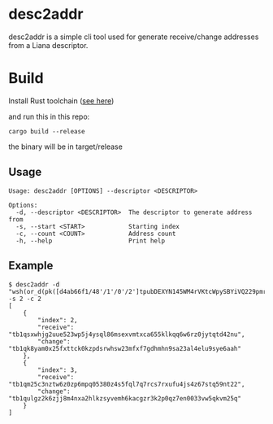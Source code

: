 # desc2addr

desc2addr is a simple cli tool used for generate receive/change addresses from a Liana descriptor.

# Build

Install Rust toolchain ([see here](https://www.rust-lang.org/tools/install))

and run this in this repo:

```shell
cargo build --release
```

the binary will be in target/release

## Usage
``` 
Usage: desc2addr [OPTIONS] --descriptor <DESCRIPTOR>

Options:
  -d, --descriptor <DESCRIPTOR>  The descriptor to generate address from
  -s, --start <START>            Starting index
  -c, --count <COUNT>            Address count
  -h, --help                     Print help
```


## Example

```shell
$ desc2addr -d "wsh(or_d(pk([d4ab66f1/48'/1'/0'/2']tpubDEXYN145WM4rVKtcWpySBYiVQ229pmrnyAGJT14BBh2QJr7ABJswchDicZfFaauLyXhDad1nCoCZQEwAW87JPotP93ykC9WJvoASnBjYBxW/<0;1>/*),and_v(v:pkh([33fa0ffc/48'/1'/0'/2']tpubDEqzYAym2MnGqKdqu2ZtGQkDTSrvDWCrcoamspjRJR78nr8w5tAgu371r8LtcyWWWXGemenTMxmoLhQM3ww8gUfobBXUWxLEkfR7kGjD6jC/<0;1>/*),older(65535))))#r5c5gqy8" -s 2 -c 2
[
    {
        "index": 2,
        "receive": "tb1qsxwhjg2uue523wp5j4ysql86msexvmtxca655klkqq6w6rz0jytqtd42nu",
        "change": "tb1qk8yam0x25fxttck0kzpdsrwhsw23mfxf7gdhmhn9sa23al4elu9sye6aah"
    },
    {
        "index": 3,
        "receive": "tb1qm25c3nztw6z0zp6mpq05380z4s5fql7q7rcs7rxufu4js4z67stq59nt22",
        "change": "tb1qulgz2k6zjj8m4nxa2hlkzsyvemh6kacgzr3k2p0qz7en0033vw5qkvm25q"
    }
]
```
